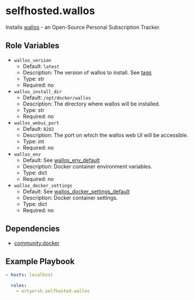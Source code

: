 # selfhosted.wallos

Installs [wallos](https://github.com/ellite/Wallos/pkgs/container/wallos) - an Open-Source Personal Subscription Tracker.

## Role Variables

- `wallos_version`
  - Default: `latest`
  - Description: The version of wallos to install. See [tags](https://github.com/ellite/Wallos/pkgs/container/wallos)
  - Type: str
  - Required: no
- `wallos_install_dir`
  - Default: `/opt/docker/wallos`
  - Description: The directory where wallos will be installed.
  - Type: str
  - Required: no
- `wallos_webui_port`
  - Default: `8282`
  - Description: The port on which the wallos web UI will be accessible.
  - Type: int
  - Required: no
- `wallos_env`
  - Default: See [wallos_env_default](./vars/main.yml)
  - Description: Docker container environment variables.
  - Type: dict
  - Required: no
- `wallos_docker_settings`
  - Default: See [wallos_docker_settings_default](./vars/main.yml)
  - Description: Docker container settings.
  - Type: dict
  - Required: no

## Dependencies

- [community.docker](https://docs.ansible.com/ansible/latest/collections/community/docker/index.html)

## Example Playbook

```yaml
- hosts: localhost

  roles:
    - artyorsh.selfhosted.wallos
```